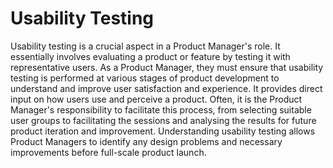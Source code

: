 # Usability Testing

Usability testing is a crucial aspect in a Product Manager's role. It essentially involves evaluating a product or feature by testing it with representative users. As a Product Manager, they must ensure that usability testing is performed at various stages of product development to understand and improve user satisfaction and experience. It provides direct input on how users use and perceive a product. Often, it is the Product Manager's responsibility to facilitate this process, from selecting suitable user groups to facilitating the sessions and analysing the results for future product iteration and improvement. Understanding usability testing allows Product Managers to identify any design problems and necessary improvements before full-scale product launch.